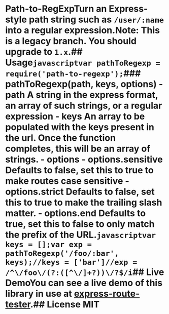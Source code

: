 # Path-to-RegExpTurn an Express-style path string such as `/user/:name` into a regular expression.**Note:** This is a legacy branch. You should upgrade to `1.x`.## Usage```javascriptvar pathToRegexp = require('path-to-regexp');```### pathToRegexp(path, keys, options) - **path** A string in the express format, an array of such strings, or a regular expression - **keys** An array to be populated with the keys present in the url.  Once the function completes, this will be an array of strings. - **options**   - **options.sensitive** Defaults to false, set this to true to make routes case sensitive   - **options.strict** Defaults to false, set this to true to make the trailing slash matter.   - **options.end** Defaults to true, set this to false to only match the prefix of the URL.```javascriptvar keys = [];var exp = pathToRegexp('/foo/:bar', keys);//keys = ['bar']//exp = /^\/foo\/(?:([^\/]+?))\/?$/i```## Live DemoYou can see a live demo of this library in use at [express-route-tester](http://forbeslindesay.github.com/express-route-tester/).## License  MIT
